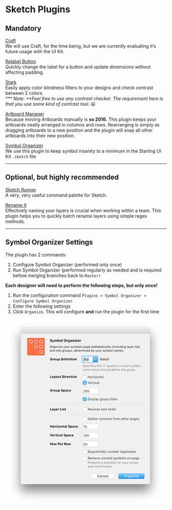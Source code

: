 # Sketch Plugins

## **Mandatory**

[Craft](https://www.invisionapp.com/craft)  
We will use Craft, for the time being, but we are currently evaluating it’s future usage with the UI Kit.

[Relabel Button](https://github.com/kenmoore/sketch-relabel-button)  
Quickly change the label for a button and update dimensions without affecting padding.

[Stark](http://www.getstark.co/)  
Easily apply color blindness filters to your designs and check contrast between 2 colors.  
_**\* Note: **Feel free to use any contrast checker. The requirement here is that you use some kind of contrast tool._ 😃

[Artboard Manager](https://github.com/bomberstudios/artboard-manager)  
Because moving Artboards manually is **so 2016.** This plugin keeps your artboards neatly arranged in columns and rows. Rearranging is simply as dragging artboards to a new position and the plugin will snap all other artboards into their new position.

[Symbol Organizer](https://github.com/sonburn/symbol-organizer)  
We use this plugin to keep symbol insanity to a minimum in the Starling UI Kit `.sketch` file

---

## **Optional, but highly recommended**

[Sketch Runner](http://sketchrunner.com/)  
A very, very useful command palette for Sketch.

[Rename It](http://rodi01.github.io/RenameIt/)  
Effectively naming your layers is crucial when working within a team. This plugin helps you to quickly batch rename layers using simple regex methods.

---

## **Symbol Organizer Settings**

The plugin has 2 commands:

1. Configure Symbol Organizer \(performed only once\)
2. Run Symbol Organizer \(performed regularly as needed and is required before merging branches back to `Master)`

**Each designer will need to perform the following steps, but only once!**

1. Run the configuration command `Plugins > Symbol Organizer > Configure Symbol Organizer`
2. Enter the following settings
3. Click `Organize`. This will configure **and** run the plugin for the first time

![](/assets/symbol-organizer-settings.png)

